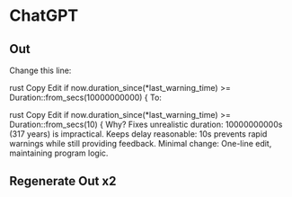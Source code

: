 # ChatGPT

## Out

Change this line:

rust
Copy
Edit
if now.duration_since(*last_warning_time) >= Duration::from_secs(10000000000) {
To:

rust
Copy
Edit
if now.duration_since(*last_warning_time) >= Duration::from_secs(10) {
Why?
Fixes unrealistic duration: 10000000000s (317 years) is impractical.
Keeps delay reasonable: 10s prevents rapid warnings while still providing feedback.
Minimal change: One-line edit, maintaining program logic.

## Regenerate Out x2


